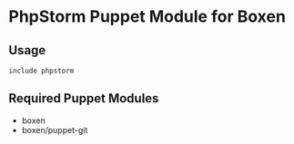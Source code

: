 # PhpStorm Puppet Module for Boxen

## Usage

```puppet
include phpstorm
```

## Required Puppet Modules

* boxen
* boxen/puppet-git
